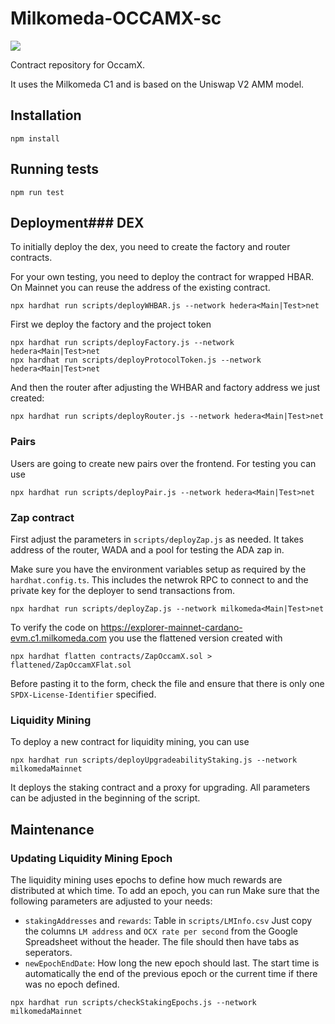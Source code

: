 # Milkomeda-OCCAMX-sc

![](https://hackmd.io/_uploads/SJc3QSC_K.png)

Contract repository for OccamX.

It uses the Milkomeda C1 and is based on the Uniswap V2 AMM model.

## Installation
```
npm install
```

## Running tests
```
npm run test
```

## Deployment### DEX
To initially deploy the dex, you need to create the factory and router contracts.

For your own testing, you need to deploy the contract for wrapped HBAR. On Mainnet you can reuse the address of the existing contract.
```
npx hardhat run scripts/deployWHBAR.js --network hedera<Main|Test>net
```

First we deploy the factory and the project token
```
npx hardhat run scripts/deployFactory.js --network hedera<Main|Test>net
npx hardhat run scripts/deployProtocolToken.js --network hedera<Main|Test>net
```
And then the router after adjusting the WHBAR and factory address we just created:
```
npx hardhat run scripts/deployRouter.js --network hedera<Main|Test>net
```

### Pairs
Users are going to create new pairs over the frontend. For testing you can use
```
npx hardhat run scripts/deployPair.js --network hedera<Main|Test>net
```
### Zap contract
First adjust the parameters in `scripts/deployZap.js` as needed.
It takes address of the router, WADA and a pool for testing the ADA zap in.

Make sure you have the environment variables setup as required by the `hardhat.config.ts`. This includes the netwrok RPC to connect to and the private key for the deployer to send transactions from.

```
npx hardhat run scripts/deployZap.js --network milkomeda<Main|Test>net
```
To verify the code on https://explorer-mainnet-cardano-evm.c1.milkomeda.com you use the flattened version created with
```
npx hardhat flatten contracts/ZapOccamX.sol > flattened/ZapOccamXFlat.sol
```
Before pasting it to the form, check the file and ensure that there is only one `SPDX-License-Identifier` specified.

### Liquidity Mining
To deploy a new contract for liquidity mining, you can use
```
npx hardhat run scripts/deployUpgradeabilityStaking.js --network milkomedaMainnet
```
It deploys the staking contract and a proxy for upgrading. All parameters can be adjusted in the beginning of the script.

## Maintenance
### Updating Liquidity Mining Epoch
The liquidity mining uses epochs to define how much rewards are distributed at which time. To add an epoch, you can run
Make sure that the following parameters are adjusted to your needs:
- `stakingAddresses` and `rewards`: Table in `scripts/LMInfo.csv` Just copy the columns `LM address` and `OCX rate per second` from the Google Spreadsheet without the header. The file should then have tabs as seperators.
- `newEpochEndDate`: How long the new epoch should last. The start time is automatically the end of the previous epoch or the current time if there was no epoch defined.
```
npx hardhat run scripts/checkStakingEpochs.js --network milkomedaMainnet
```
